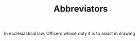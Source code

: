 ---
title: Abbreviators
letter: A
permalink: "/definitions/bld-abbreviators.html"
body: In ecclesiastical law. Officers whose duty it is to assist in drawing
published_at: '2018-07-07'
source: Black's Law Dictionary 2nd Ed (1910)
layout: post
---